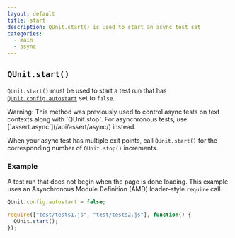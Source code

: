 ```yaml
---
layout: default
title: start
description: QUnit.start() is used to start an async test set
categories:
  - main
  - async
---
```


## `QUnit.start()`

`QUnit.start()` must be used to start a test run that has [`QUnit.config.autostart`](/api/config/QUnit.config/) set to `false`.

<p class="warning">Warning: This method was previously used to control async tests on text contexts along with `QUnit.stop`. For asynchronous tests, use [`assert.async`](/api/assert/async/) instead.</p>

When your async test has multiple exit points, call `QUnit.start()` for the corresponding number of `QUnit.stop()` increments.

### Example

A test run that does not begin when the page is done loading. This example uses an Asynchronous Module Definition (AMD) loader-style `require` call.

```js
QUnit.config.autostart = false;

require(["test/tests1.js", "test/tests2.js"], function() {
  QUnit.start();
});
```
